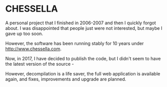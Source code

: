 # CHESSELLA

A personal project that I finished in 2006-2007 and then I quickly forgot about. I was disappointed that people just were not interested, but maybe I gave up too soon.

However, the software has been running stably for 10 years under http://www.chessella.com. 

Now, in 2017, I have decided to publish the code, but I didn't seem to have the latest version of the source - 

However, decompilation is a life saver, the full web application is available again, and fixes, improvements and upgrade are planned. 